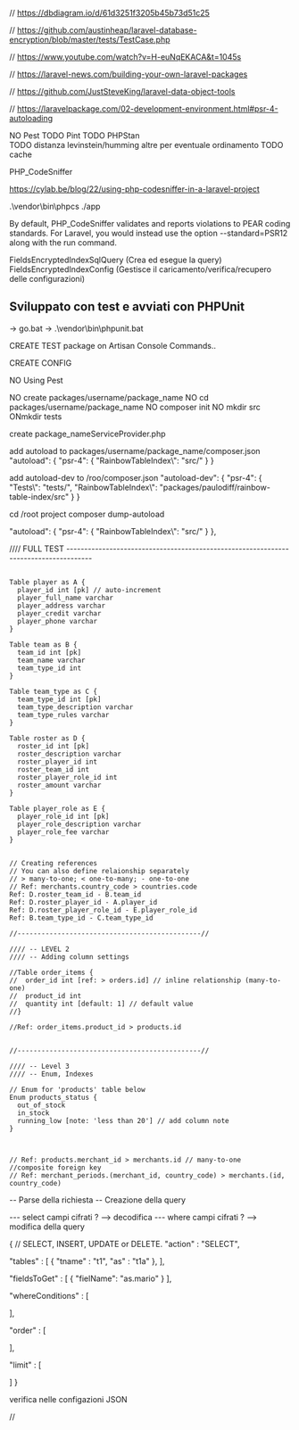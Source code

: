 // https://dbdiagram.io/d/61d3251f3205b45b73d51c25

// https://github.com/austinheap/laravel-database-encryption/blob/master/tests/TestCase.php

// https://www.youtube.com/watch?v=H-euNqEKACA&t=1045s

// https://laravel-news.com/building-your-own-laravel-packages

// https://github.com/JustSteveKing/laravel-data-object-tools

// https://laravelpackage.com/02-development-environment.html#psr-4-autoloading 

NO Pest 
TODO Pint 
TODO PHPStan  
TODO distanza levinstein/humming altre per eventuale ordinamento
TODO cache

PHP_CodeSniffer

https://cylab.be/blog/22/using-php-codesniffer-in-a-laravel-project


.\vendor\bin\phpcs ./app

By default, PHP_CodeSniffer validates and reports violations to PEAR coding standards. For Laravel, you would instead use the option --standard=PSR12 along with the run command.


FieldsEncryptedIndexSqlQuery (Crea ed esegue la query)
FieldsEncryptedIndexConfig (Gestisce il caricamento/verifica/recupero delle configurazioni)

## Sviluppato con test e avviati con PHPUnit

-> go.bat 
-> .\vendor\bin\phpunit.bat


CREATE TEST package on Artisan Console Commands..


CREATE CONFIG 


NO Using Pest


NO create packages/username/package_name
NO cd packages/username/package_name
NO composer init
NO mkdir src
ONmkdir tests


create package_nameServiceProvider.php

add autoload to packages/username/package_name/composer.json
"autoload": {
    "psr-4": {
        "RainbowTableIndex\\": "src/"
    }
}

add autoload-dev to /roo/composer.json
"autoload-dev": {
    "psr-4": {
        "Tests\\": "tests/",
        "RainbowTableIndex\\": "packages/paulodiff/rainbow-table-index/src"
    }
}

cd /root project
composer dump-autoload

"autoload": {
    "psr-4": {
        "RainbowTableIndex\\": "src/"
    }
},


//// FULL TEST -------------------------------------------------------------------------------------


```

Table player as A {
  player_id int [pk] // auto-increment
  player_full_name varchar
  player_address varchar
  player_credit varchar
  player_phone varchar
}

Table team as B {
  team_id int [pk]
  team_name varchar
  team_type_id int
}

Table team_type as C {
  team_type_id int [pk]
  team_type_description varchar
  team_type_rules varchar
}

Table roster as D {
  roster_id int [pk]
  roster_description varchar
  roster_player_id int
  roster_team_id int
  roster_player_role_id int
  roster_amount varchar 
}

Table player_role as E {
  player_role_id int [pk]
  player_role_description varchar
  player_role_fee varchar
}


// Creating references
// You can also define relaionship separately
// > many-to-one; < one-to-many; - one-to-one
// Ref: merchants.country_code > countries.code
Ref: D.roster_team_id - B.team_id  
Ref: D.roster_player_id - A.player_id  
Ref: D.roster_player_role_id - E.player_role_id  
Ref: B.team_type_id - C.team_type_id  

//----------------------------------------------//

//// -- LEVEL 2
//// -- Adding column settings

//Table order_items {
//  order_id int [ref: > orders.id] // inline relationship (many-to-one)
//  product_id int
//  quantity int [default: 1] // default value
//}

//Ref: order_items.product_id > products.id


//----------------------------------------------//

//// -- Level 3 
//// -- Enum, Indexes

// Enum for 'products' table below
Enum products_status {
  out_of_stock
  in_stock
  running_low [note: 'less than 20'] // add column note
}



// Ref: products.merchant_id > merchants.id // many-to-one
//composite foreign key
// Ref: merchant_periods.(merchant_id, country_code) > merchants.(id, country_code)
```












-- Parse della richiesta
-- Creazione della query

--- select campi cifrati ? --> decodifica
--- where campi cifrati ? --> modifica della query



{
  //  SELECT, INSERT, UPDATE or DELETE.
  "action" : "SELECT",

  "tables" : [
    {
      "tname" : "t1",
      "as" : "t1a"
    },
  ],

  "fieldsToGet" : [
    {
      "fielName": "as.mario"
    }
  ],

  "whereConditions" : [

  ],

  "order" : [

  ],

  "limit" : [


  ]
}


verifica nelle configazioni JSON


// 
















